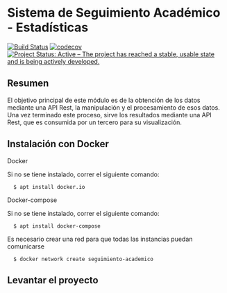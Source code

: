 # Sistema de Seguimiento Académico - Estadísticas
[![Build Status](https://travis-ci.org/nachoyegro/seguimiento-academico-ds.svg?branch=master)](https://travis-ci.org/nachoyegro/seguimiento-academico-ds)
[![codecov](https://codecov.io/gh/nachoyegro/seguimiento-academico-ds/branch/master/graph/badge.svg)](https://codecov.io/gh/nachoyegro/seguimiento-academico-ds)
[![Project Status: Active – The project has reached a stable, usable state and is being actively developed.](https://www.repostatus.org/badges/latest/active.svg)](https://www.repostatus.org/#active)


## Resumen

El objetivo principal de este módulo es de la obtención de los datos mediante una API Rest, la manipulación y el procesamiento de esos datos. Una vez terminado este proceso, sirve los resultados mediante una API Rest, que es consumida por un tercero para su visualización.


## Instalación con Docker

Docker

Si no se tiene instalado, correr el siguiente comando:

```
  $ apt install docker.io
```

Docker-compose

Si no se tiene instalado, correr el siguiente comando:

```
  $ apt install docker-compose
```

Es necesario crear una red para que todas las instancias puedan comunicarse

```
  $ docker network create seguimiento-academico
```

## Levantar el proyecto

